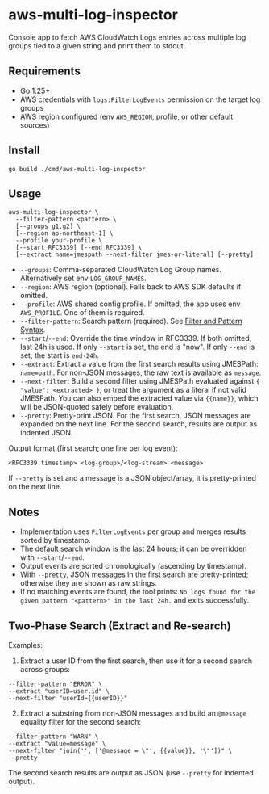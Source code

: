 # aws-multi-log-inspector

Console app to fetch AWS CloudWatch Logs entries across multiple log groups tied to a given string and print them to stdout.

## Requirements

- Go 1.25+
- AWS credentials with `logs:FilterLogEvents` permission on the target log groups
- AWS region configured (env `AWS_REGION`, profile, or other default sources)

## Install

```
go build ./cmd/aws-multi-log-inspector
```

## Usage

```
aws-multi-log-inspector \
  --filter-pattern <pattern> \
  [--groups g1,g2] \
  [--region ap-northeast-1] \
  --profile your-profile \
  [--start RFC3339] [--end RFC3339] \
  [--extract name=jmespath --next-filter jmes-or-literal] [--pretty]
```

- `--groups`: Comma-separated CloudWatch Log Group names. Alternatively set env `LOG_GROUP_NAMES`.
- `--region`: AWS region (optional). Falls back to AWS SDK defaults if omitted.
- `--profile`: AWS shared config profile. If omitted, the app uses env `AWS_PROFILE`. One of them is required.
- `--filter-pattern`: Search pattern (required). See [Filter and Pattern Syntax](https://docs.aws.amazon.com/AmazonCloudWatch/latest/logs/FilterAndPatternSyntax.html).
- `--start`/`--end`: Override the time window in RFC3339. If both omitted, last 24h is used. If only `--start` is set, the end is "now". If only `--end` is set, the start is `end-24h`.
- `--extract`: Extract a value from the first search results using JMESPath: `name=path`. For non-JSON messages, the raw text is available as `message`.
- `--next-filter`: Build a second filter using JMESPath evaluated against `{ "value": <extracted> }`, or treat the argument as a literal if not valid JMESPath. You can also embed the extracted value via `{{name}}`, which will be JSON-quoted safely before evaluation.
- `--pretty`: Pretty-print JSON. For the first search, JSON messages are expanded on the next line. For the second search, results are output as indented JSON.

Output format (first search; one line per log event):

```
<RFC3339 timestamp> <log-group>/<log-stream> <message>
```

If `--pretty` is set and a message is a JSON object/array, it is pretty-printed on the next line.

## Notes

- Implementation uses `FilterLogEvents` per group and merges results sorted by timestamp.
- The default search window is the last 24 hours; it can be overridden with `--start`/`--end`.
 - Output events are sorted chronologically (ascending by timestamp).
 - With `--pretty`, JSON messages in the first search are pretty-printed; otherwise they are shown as raw strings.
- If no matching events are found, the tool prints: `No logs found for the given pattern "<pattern>" in the last 24h.` and exits successfully.

## Two-Phase Search (Extract and Re-search)

Examples:

1) Extract a user ID from the first search, then use it for a second search across groups:

```
--filter-pattern "ERROR" \
--extract "userID=user.id" \
--next-filter "userId={{userID}}"
```

2) Extract a substring from non-JSON messages and build an `@message` equality filter for the second search:

```
--filter-pattern "WARN" \
--extract "value=message" \
--next-filter "join('', ['@message = \"', {{value}}, '\"'])" \
--pretty
```

The second search results are output as JSON (use `--pretty` for indented output).
